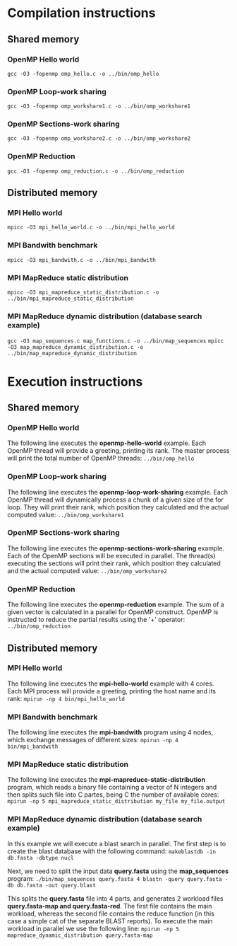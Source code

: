 # Compilation instructions
## Shared memory
### OpenMP Hello world
`gcc -O3 -fopenmp omp_hello.c -o ../bin/omp_hello`

### OpenMP Loop-work sharing
`gcc -O3 -fopenmp omp_workshare1.c -o ../bin/omp_workshare1`

### OpenMP Sections-work sharing
`gcc -O3 -fopenmp omp_workshare2.c -o ../bin/omp_workshare2`

### OpenMP Reduction
`gcc -O3 -fopenmp omp_reduction.c -o ../bin/omp_reduction`

## Distributed memory
### MPI Hello world
`mpicc -O3 mpi_hello_world.c -o ../bin/mpi_hello_world`

### MPI Bandwith benchmark
`mpicc -O3 mpi_bandwith.c -o ../bin/mpi_bandwith`

### MPI MapReduce static distribution
`mpicc -O3 mpi_mapreduce_static_distribution.c -o ../bin/mpi_mapreduce_static_distribution`

### MPI MapReduce dynamic distribution (database search example)
`gcc -O3 map_sequences.c map_functions.c -o ../bin/map_sequences`
`mpicc -O3 map_mapreduce_dynamic_distribution.c -o ../bin/map_mapreduce_dynamic_distribution`

# Execution instructions
## Shared memory
### OpenMP Hello world
The following line executes the **openmp-hello-world** example. Each OpenMP thread will provide a greeting, printing its rank. The master process will print the total number of OpenMP threads:
`../bin/omp_hello`

### OpenMP Loop-work sharing
The following line executes the **openmp-loop-work-sharing** example. Each OpenMP thread will dynamically process a chunk of a given size of the for loop. They will print their rank, which position they calculated and the actual computed value:
`../bin/omp_workshare1`

### OpenMP Sections-work sharing
The following line executes the **openmp-sections-work-sharing** example. Each of the OpenMP sections will be executed in parallel. The thread(s) executing the sections will print their rank, which position they calculated and the actual computed value:
`../bin/omp_workshare2`

### OpenMP Reduction
The following line executes the **openmp-reduction** example. The sum of a given vector is calculated in a parallel for OpenMP construct. OpenMP is instructed to reduce the partial results using the '+' operator:
`../bin/omp_reduction`

## Distributed memory

### MPI Hello world
The following line executes the **mpi-hello-world** example with 4 cores. Each MPI process will provide a greeting, printing the host name and its rank:
`mpirun -np 4 bin/mpi_hello_world`

### MPI Bandwith benchmark
The following line executes the **mpi-bandwith** program using 4 nodes, which exchange messages of different sizes:
`mpirun -np 4 bin/mpi_bandwith`

### MPI MapReduce static distribution
The following line executes the **mpi-mapreduce-static-distribution** program, which reads a binary file containing a vector of N integers and then splits such file into C partes, being C the number of available cores:
`mpirun -np 5 mpi_mapreduce_static_distribution my_file my_file.output`

### MPI MapReduce dynamic distribution (database search example)
In this example we will execute a blast search in parallel. The first step is to create the blast database with the following command:
`makeblastdb -in db.fasta -dbtype nucl`

Next, we need to split the input data **query.fasta** using the **map_sequences** program:
`./bin/map_sequences query.fasta 4 blastn -query query.fasta -db db.fasta -out query.blast`

This splits the **query.fasta** file into 4 parts, and generates 2 workload files **query.fasta-map and query.fasta-red**. The first file contains the main workload, whereas the second file contains the reduce function (in this case a simple cat of the separate BLAST reports). To execute the main workload in parallel we use the following line:
`mpirun -np 5 mapreduce_dynamic_distribution query.fasta-map`
